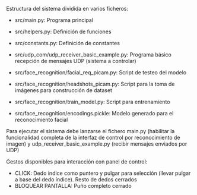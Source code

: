 Estructura del sistema dividida en varios ficheros:

- src/main.py: Programa principal 
- src/helpers.py: Definición de funciones
- src/constants.py: Definición de constantes

- src/udp_com/udp_receiver_basic_example.py: Programa básico recepción de mensajes UDP (sistema a controlar)

- src/face_recognition/facial_req_picam.py: Script de testeo del modelo 
- src/face_recognition/headshots_picam.py: Script para la toma de imágenes para construcción de dataset
- src/face_recognition/train_model.py: Script para entrenamiento 
- src/face_recognition/encodings.pickle: Modelo generado para el reconocimiento facial

Para ejecutar el sistema debe lanzarse el fichero main.py (habilitar la funcionalidad completa de la interfaz de control por reconocimiento de imagen) y udp_receiver_basic_example.py (recibir mensajes enviados por UDP)

Gestos disponibles para interacción con panel de control:
  - CLICK: Dedo índice como puntero y pulgar para selección (llevar pulgar a base del dedo índice). Resto de dedos cerrados
  - BLOQUEAR PANTALLA: Puño completo cerrado
